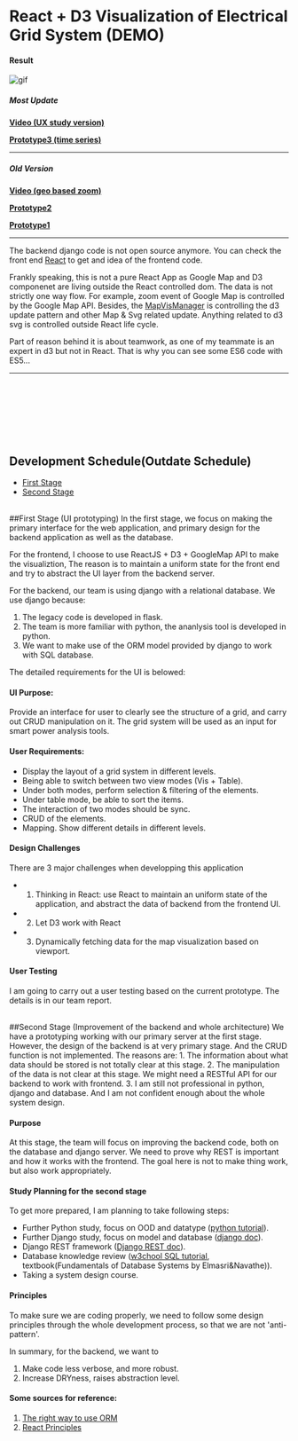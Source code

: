 # React + D3 Visualization of Electrical Grid System (DEMO)
#### Result

![gif](./time_series.gif)

##### Most Update
__[Video (UX study version)]__

__[Prototype3 (time series)]__

---

##### Old Version
__[Video (geo based zoom)]__

__[Prototype2]__

__[Prototype1]__

[Prototype3 (time series)]: <http://www.kjhuang.com/pgdemo3/>
[Prototype2]: <http://www.kjhuang.com/pgdemo2/public/>
[Prototype1]: <http://www.kjhuang.com/pgdemo/public/>
[Video (geo based zoom)]: <https://youtu.be/9h0TL7uOntI>
[Video (UX study version)]: <https://https://youtu.be/D1Dew-8vRIQ>
[Video (time series version)]: <https://https://youtu.be/D1Dew-8vRIQ>
---

The backend django code is not open source anymore. You can check the front end [React](./static_version/react) to get and idea of the frontend code. 

Frankly speaking, this is not a pure React App as Google Map and D3 componenet are living outside the React controlled dom. The data is not strictly one way flow. For example, zoom event of Google Map is controlled by the Google Map API. Besides, the [MapVisManager](./static_version/react/app/components/MapVisUsage/MapVisManager.js) is controlling the d3 update pattern and other Map & Svg related update. Anything related to d3 svg is controlled outside React life cycle. 

Part of reason behind it is about teamwork, as one of my teammate is an expert in d3 but not in React. That is why you can see some ES6 code with ES5...


---
<br/>
<br/>
<br/>
<br/>
<br/>
<br/>

## Development Schedule(Outdate Schedule)
 - [First Stage](#first-stage)
 - [Second Stage](#second-stage)

<br />
##<a name="first-stage">First Stage (UI prototyping)</a>
In the first stage, we focus on making the primary interface for the web application, and primary design for the backend application as well as the database. 

For the frontend, I choose to use ReactJS + D3 + GoogleMap API to make the visualiztion, The reason is to maintain a uniform state for the front end and try to abstract the UI layer from the backend server.

For the backend, our team is using django with a relational database. We use django because:
 1. The legacy code is developed in flask. 
 2. The team is more familiar with python, the ananlysis tool is developed in python.
 3. We want to make use of the ORM model provided by django to work with SQL database.

The detailed requirements for the UI is belowed:

#### UI Purpose:
Provide an interface for user to clearly see the structure of a grid, and carry out CRUD manipulation on it. The grid system will be used as an input for smart power analysis tools.

#### User Requirements:
 - Display the layout of a grid system in different levels.
 - Being able to switch between two view modes (Vis + Table).
 - Under both modes, perform selection & filtering of the elements.
 - Under table mode, be able to sort the items.
 - The interaction of two modes should be sync.
 - CRUD of the elements.
 - Mapping. Show different details in different levels.

#### Design Challenges
There are 3 major challenges when developping this application
 - 1. Thinking in React: use React to maintain an uniform state of the application, and abstract the data of backend from the frontend UI.
 - 2. Let D3 work with React
 - 3. Dynamically fetching data for the map visualization based on viewport.


#### User Testing
I am going to carry out a user testing based on the current prototype. The details is in our team report.

<br />
##<a name="second-stage">Second Stage (Improvement of the backend and whole architecture)</a>
We have a prototyping working with our primary server at the first stage. However, the design of the backend is at very primary stage. And the CRUD function is not implemented. The reasons are:
 1. The information about what data should be stored is not totally clear at this stage.
 2. The manipulation of the data is not clear at this stage. We might need a RESTful API for our backend to work with frontend.
 3. I am still not professional in python, django and database. And I am not confident enough about the whole system design.

#### Purpose
At this stage, the team will focus on improving the backend code, both on the database and django server. We need to prove why REST is important and how it works with the frontend. The goal here is not to make thing work, but also work appropriately.

#### Study Planning for the second stage
To get more prepared, I am planning to take following steps:
 - Further Python study, focus on OOD and datatype ([python tutorial](http://wiki.jikexueyuan.com/project/start-learning-python/211.html)).
 - Further Django study, focus on model and database ([django doc](https://docs.djangoproject.com/en/1.10/topics/db/models/)).
 - Django REST framework ([Django REST doc](http://www.django-rest-framework.org/tutorial/5-relationships-and-hyperlinked-apis/)).
 - Database knowledge review ([w3chool SQL tutorial](http://www.w3schools.com/sql/), textbook(Fundamentals of Database Systems by Elmasri&Navathe)).
 - Taking a system design course.

#### Principles
To make sure we are coding properly, we need to follow some design principles through the whole development process, so that we are not 'anti-pattern'.

In summary, for the backend, we want to 
 1. Make code less verbose, and more robust.
 2. Increase DRYness, raises abstraction level.

#### Some sources for reference:
 1. [The right way to use ORM](https://www.dabapps.com/blog/higher-level-query-api-django-orm/)
 2. [React Principles](https://developmentarc.gitbooks.io/react-indepth/content/)

